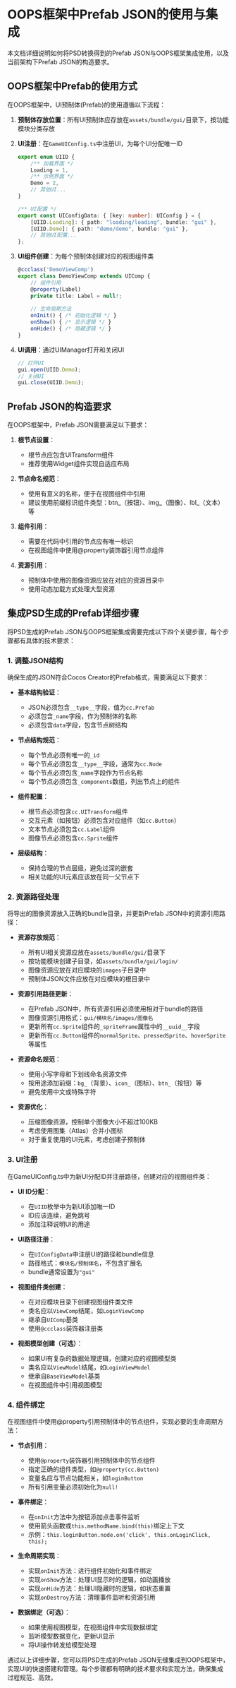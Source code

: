 
# OOPS框架中Prefab JSON的使用与集成

本文档详细说明如何将PSD转换得到的Prefab JSON与OOPS框架集成使用，以及当前架构下Prefab JSON的构造要求。

## OOPS框架中Prefab的使用方式

在OOPS框架中，UI预制体(Prefab)的使用遵循以下流程：

1. **预制体存放位置**：所有UI预制体应存放在`assets/bundle/gui/`目录下，按功能模块分类存放

2. **UI注册**：在`GameUIConfig.ts`中注册UI，为每个UI分配唯一ID
   ```typescript
   export enum UIID {
       /** 加载界面 */
       Loading = 1,
       /** 示例界面 */
       Demo = 2,
       // 其他UI...
   }
   
   /** UI配置 */
   export const UIConfigData: { [key: number]: UIConfig } = {
       [UIID.Loading]: { path: "loading/loading", bundle: "gui" },
       [UIID.Demo]: { path: "demo/demo", bundle: "gui" },
       // 其他UI配置...
   };
   ```

3. **UI组件创建**：为每个预制体创建对应的视图组件类
   ```typescript
   @ccclass('DemoViewComp')
   export class DemoViewComp extends UIComp {
       // 组件引用
       @property(Label)
       private title: Label = null!;
       
       // 生命周期方法
       onInit() { /* 初始化逻辑 */ }
       onShow() { /* 显示逻辑 */ }
       onHide() { /* 隐藏逻辑 */ }
   }
   ```

4. **UI调用**：通过UIManager打开和关闭UI
   ```typescript
   // 打开UI
   gui.open(UIID.Demo);
   // 关闭UI
   gui.close(UIID.Demo);
   ```

## Prefab JSON的构造要求

在OOPS框架中，Prefab JSON需要满足以下要求：

1. **根节点设置**：
   - 根节点应包含UITransform组件
   - 推荐使用Widget组件实现自适应布局

2. **节点命名规范**：
   - 使用有意义的名称，便于在视图组件中引用
   - 建议使用前缀标识组件类型：btn_（按钮）、img_（图像）、lbl_（文本）等

3. **组件引用**：
   - 需要在代码中引用的节点应有唯一标识
   - 在视图组件中使用@property装饰器引用节点组件

4. **资源引用**：
   - 预制体中使用的图像资源应放在对应的资源目录中
   - 使用动态加载方式处理大型资源

## 集成PSD生成的Prefab详细步骤

将PSD生成的Prefab JSON与OOPS框架集成需要完成以下四个关键步骤，每个步骤都有具体的技术要求：

### 1. 调整JSON结构

确保生成的JSON符合Cocos Creator的Prefab格式，需要满足以下要求：

- **基本结构验证**：
  - JSON必须包含`__type__`字段，值为`cc.Prefab`
  - 必须包含`_name`字段，作为预制体的名称
  - 必须包含`data`字段，包含节点树结构

- **节点结构规范**：
  - 每个节点必须有唯一的`_id`
  - 每个节点必须包含`__type__`字段，通常为`cc.Node`
  - 每个节点必须包含`_name`字段作为节点名称
  - 每个节点必须包含`_components`数组，列出节点上的组件

- **组件配置**：
  - 根节点必须包含`cc.UITransform`组件
  - 交互元素（如按钮）必须包含对应组件（如`cc.Button`）
  - 文本节点必须包含`cc.Label`组件
  - 图像节点必须包含`cc.Sprite`组件

- **层级结构**：
  - 保持合理的节点层级，避免过深的嵌套
  - 相关功能的UI元素应该放在同一父节点下

### 2. 资源路径处理

将导出的图像资源放入正确的bundle目录，并更新Prefab JSON中的资源引用路径：

- **资源存放规范**：
  - 所有UI相关资源应放在`assets/bundle/gui/`目录下
  - 按功能模块创建子目录，如`assets/bundle/gui/login/`
  - 图像资源应放在对应模块的`images`子目录中
  - 预制体JSON文件应放在对应模块的根目录中

- **资源引用路径更新**：
  - 在Prefab JSON中，所有资源引用必须使用相对于bundle的路径
  - 图像资源引用格式：`gui/模块名/images/图像名`
  - 更新所有`cc.Sprite`组件的`_spriteFrame`属性中的`__uuid__`字段
  - 更新所有`cc.Button`组件的`normalSprite`、`pressedSprite`、`hoverSprite`等属性

- **资源命名规范**：
  - 使用小写字母和下划线命名资源文件
  - 按用途添加前缀：`bg_`（背景）、`icon_`（图标）、`btn_`（按钮）等
  - 避免使用中文或特殊字符

- **资源优化**：
  - 压缩图像资源，控制单个图像大小不超过100KB
  - 考虑使用图集（Atlas）合并小图标
  - 对于重复使用的UI元素，考虑创建子预制体

### 3. UI注册

在GameUIConfig.ts中为新UI分配ID并注册路径，创建对应的视图组件类：

- **UI ID分配**：
  - 在`UIID`枚举中为新UI添加唯一ID
  - ID应该连续，避免跳号
  - 添加注释说明UI的用途

- **UI路径注册**：
  - 在`UIConfigData`中注册UI的路径和bundle信息
  - 路径格式：`模块名/预制体名`，不包含扩展名
  - bundle通常设置为`"gui"`

- **视图组件类创建**：
  - 在对应模块目录下创建视图组件类文件
  - 类名应以`ViewComp`结尾，如`LoginViewComp`
  - 继承自`UIComp`基类
  - 使用`@ccclass`装饰器注册类

- **视图模型创建（可选）**：
  - 如果UI有复杂的数据处理逻辑，创建对应的视图模型类
  - 类名应以`ViewModel`结尾，如`LoginViewModel`
  - 继承自`BaseViewModel`基类
  - 在视图组件中引用视图模型

### 4. 组件绑定

在视图组件中使用@property引用预制体中的节点组件，实现必要的生命周期方法：

- **节点引用**：
  - 使用`@property`装饰器引用预制体中的节点组件
  - 指定正确的组件类型，如`@property(cc.Button)`
  - 变量名应与节点功能相关，如`loginButton`
  - 所有引用变量必须初始化为`null!`

- **事件绑定**：
  - 在`onInit`方法中为按钮添加点击事件监听
  - 使用箭头函数或`this.methodName.bind(this)`绑定上下文
  - 示例：`this.loginButton.node.on('click', this.onLoginClick, this);`

- **生命周期实现**：
  - 实现`onInit`方法：进行组件初始化和事件绑定
  - 实现`onShow`方法：处理UI显示时的逻辑，如动画播放
  - 实现`onHide`方法：处理UI隐藏时的逻辑，如状态重置
  - 实现`onDestroy`方法：清理事件监听和资源引用

- **数据绑定（可选）**：
  - 如果使用视图模型，在视图组件中实现数据绑定
  - 监听模型数据变化，更新UI显示
  - 将UI操作转发给模型处理

通过以上详细步骤，您可以将PSD生成的Prefab JSON无缝集成到OOPS框架中，实现UI的快速搭建和管理。每个步骤都有明确的技术要求和实现方法，确保集成过程规范、高效。